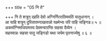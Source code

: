 +++
title = "05 नि ते"

+++
नि ते शत्रून् दहति देवो अग्निर्निररातिममतिं यातुधानान् ।  
आ याहि शत्रून् दुरितापघ्नञ्छतान्नो यक्ष्मेभ्यः परि पाहि जङ्गिड॥ ५ ॥  
अकर्माग्निमधिपामस्य देवमन्वारप्सि सहसा दैव्येन ।  
सहस्वान्नः सहसा पातु जङ्गिडो यथा जयेम पृतनाज्येषु ॥ ६ ॥